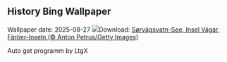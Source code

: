 ## History Bing Wallpaper
Wallpaper date: 2025-08-27
![](https://www.bing.com/th?id=OHR.FaroeLake_DE-DE3217982226_UHD.jpg&w=1000)Download: [Sørvágsvatn-See, Insel Vágar, Färöer-Inseln (© Anton Petrus/Getty Images)](https://www.bing.com/th?id=OHR.FaroeLake_DE-DE3217982226_UHD.jpg)

Auto get programm by LtgX
